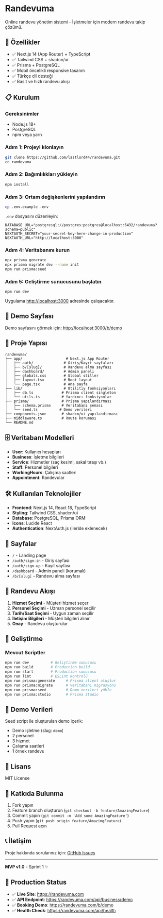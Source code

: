 # Randevuma

Online randevu yönetim sistemi - İşletmeler için modern randevu takip çözümü.

## 🚀 Özellikler

- ✅ Next.js 14 (App Router) + TypeScript
- ✅ Tailwind CSS + shadcn/ui
- ✅ Prisma + PostgreSQL
- ✅ Mobil öncelikli responsive tasarım
- ✅ Türkçe dil desteği
- ✅ Basit ve hızlı randevu akışı

## 📋 Kurulum

### Gereksinimler

- Node.js 18+ 
- PostgreSQL
- npm veya yarn

### Adım 1: Projeyi klonlayın

```bash
git clone https://github.com/lastlord44/randevuma.git
cd randevuma
```

### Adım 2: Bağımlılıkları yükleyin

```bash
npm install
```

### Adım 3: Ortam değişkenlerini yapılandırın

```bash
cp .env.example .env
```

`.env` dosyasını düzenleyin:

```env
DATABASE_URL="postgresql://postgres:postgres@localhost:5432/randevuma?schema=public"
NEXTAUTH_SECRET="your-secret-key-here-change-in-production"
NEXTAUTH_URL="http://localhost:3000"
```

### Adım 4: Veritabanını kurun

```bash
npx prisma generate
npx prisma migrate dev --name init
npm run prisma:seed
```

### Adım 5: Geliştirme sunucusunu başlatın

```bash
npm run dev
```

Uygulama [http://localhost:3000](http://localhost:3000) adresinde çalışacaktır.

## 🎯 Demo Sayfası

Demo sayfasını görmek için: [http://localhost:3000/b/demo](http://localhost:3000/b/demo)

## 📁 Proje Yapısı

```
randevuma/
├── app/                    # Next.js App Router
│   ├── auth/              # Giriş/Kayıt sayfaları
│   ├── b/[slug]/          # Randevu alma sayfası
│   ├── dashboard/         # Admin paneli
│   ├── globals.css        # Global stiller
│   ├── layout.tsx         # Root layout
│   └── page.tsx           # Ana sayfa
├── lib/                   # Utilitiy fonksiyonları
│   ├── db.ts             # Prisma client singleton
│   └── utils.ts          # Yardımcı fonksiyonlar
├── prisma/               # Prisma yapılandırması
│   ├── schema.prisma     # Veritabanı şeması
│   └── seed.ts          # Demo verileri
├── components.json       # shadcn/ui yapılandırması
├── middleware.ts         # Route koruması
└── README.md
```

## 🗄️ Veritabanı Modelleri

- **User**: Kullanıcı hesapları
- **Business**: İşletme bilgileri
- **Service**: Hizmetler (saç kesimi, sakal tıraşı vb.)
- **Staff**: Personel bilgileri
- **WorkingHours**: Çalışma saatleri
- **Appointment**: Randevular

## 🛠️ Kullanılan Teknolojiler

- **Frontend**: Next.js 14, React 18, TypeScript
- **Styling**: Tailwind CSS, shadcn/ui
- **Database**: PostgreSQL, Prisma ORM
- **Icons**: Lucide React
- **Authentication**: NextAuth.js (ileride eklenecek)

## 📱 Sayfalar

- `/` - Landing page
- `/auth/sign-in` - Giriş sayfası
- `/auth/sign-up` - Kayıt sayfası  
- `/dashboard` - Admin paneli (korumalı)
- `/b/[slug]` - Randevu alma sayfası

## 🔄 Randevu Akışı

1. **Hizmet Seçimi** - Müşteri hizmet seçer
2. **Personel Seçimi** - Uzman personel seçilir
3. **Tarih/Saat Seçimi** - Uygun zaman seçilir
4. **İletişim Bilgileri** - Müşteri bilgileri alınır
5. **Onay** - Randevu oluşturulur

## 🚀 Geliştirme

### Mevcut Scriptler

```bash
npm run dev          # Geliştirme sunucusu
npm run build        # Production build
npm run start        # Production sunucusu
npm run lint         # ESLint kontrolü
npm run prisma:generate     # Prisma client oluştur
npm run prisma:migrate      # Veritabanı migrasyonu
npm run prisma:seed         # Demo verileri yükle
npm run prisma:studio       # Prisma Studio
```

## 👥 Demo Verileri

Seed script ile oluşturulan demo içerik:

- Demo işletme (slug: `demo`)
- 2 personel
- 3 hizmet
- Çalışma saatleri
- 1 örnek randevu

## 📄 Lisans

MIT License

## 🤤 Katkıda Bulunma

1. Fork yapın
2. Feature branch oluşturun (`git checkout -b feature/AmazingFeature`)
3. Commit yapın (`git commit -m 'Add some AmazingFeature'`)
4. Push yapın (`git push origin feature/AmazingFeature`)
5. Pull Request açın

## 📞 İletişim

Proje hakkında sorularınız için: [GitHub Issues](https://github.com/lastlord44/randevuma/issues)

---

**MVP v1.0** - Sprint 1 ✨

## 🚀 Production Status

- ✅ **Live Site**: https://randevuma.com
- ✅ **API Endpoint**: https://randevuma.com/api/business/demo  
- ✅ **Booking Demo**: https://randevuma.com/b/demo
- ✅ **Health Check**: https://randevuma.com/api/health